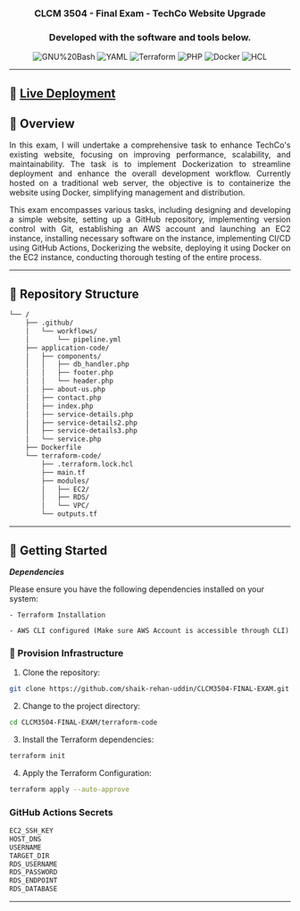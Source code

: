 <div align="center">
<h3>CLCM 3504 - Final Exam - TechCo Website Upgrade</h3>
<h3>Developed with the software and tools below.</h3>

<p align="center">
<img src="https://img.shields.io/badge/GNU%20Bash-4EAA25.svg?style=flat-square&logo=GNU-Bash&logoColor=white" alt="GNU%20Bash" />
<img src="https://img.shields.io/badge/YAML-CB171E.svg?style=flat-square&logo=YAML&logoColor=white" alt="YAML" />
<img src="https://img.shields.io/badge/Terraform-7B42BC.svg?style=flat-square&logo=Terraform&logoColor=white" alt="Terraform" />

<img src="https://img.shields.io/badge/PHP-777BB4.svg?style=flat-square&logo=PHP&logoColor=white" alt="PHP" />
<img src="https://img.shields.io/badge/Docker-2496ED.svg?style=flat-square&logo=Docker&logoColor=white" alt="Docker" />
<img src="https://img.shields.io/badge/HCL-006BB6.svg?style=flat-square&logo=HCL&logoColor=white" alt="HCL" />
</p>
</div>

---

## 🤖 <a href="http://54.173.221.132/">Live Deployment</a>

## 📍 Overview

<p align="justify">
In this exam, I will undertake a comprehensive task to enhance TechCo's existing website, focusing
on improving performance, scalability, and maintainability. The task is to implement Dockerization
to streamline deployment and enhance the overall development workflow. Currently hosted on a
traditional web server, the objective is to containerize the website using Docker, simplifying
management and distribution.
</p>
<p align="justify">
This exam encompasses various tasks, including designing and developing a simple website, setting
up a GitHub repository, implementing version control with Git, establishing an AWS account and
launching an EC2 instance, installing necessary software on the instance, implementing CI/CD using
GitHub Actions, Dockerizing the website, deploying it using Docker on the EC2 instance, conducting
thorough testing of the entire process.
</p>

---

## 📂 Repository Structure

```sh
└── /
    ├── .github/
    │   └── workflows/
    │       └── pipeline.yml
    ├── application-code/
    │   ├── components/
    │   │   ├── db_handler.php
    │   │   ├── footer.php
    │   │   └── header.php
    │   ├── about-us.php
    │   ├── contact.php
    │   ├── index.php
    │   ├── service-details.php
    │   ├── service-details2.php
    │   ├── service-details3.php
    │   └── service.php
    ├── Dockerfile
    └── terraform-code/
        ├── .terraform.lock.hcl
        ├── main.tf
        ├── modules/
        │   ├── EC2/
        │   ├── RDS/
        │   └── VPC/
        └── outputs.tf

```

---

## 🚀 Getting Started

**_Dependencies_**

Please ensure you have the following dependencies installed on your system:

`- Terraform Installation`

`- AWS CLI configured (Make sure AWS Account is accessible through CLI)`

### 🔧 Provision Infrastructure

1. Clone the repository:

```sh
git clone https://github.com/shaik-rehan-uddin/CLCM3504-FINAL-EXAM.git
```

2. Change to the project directory:

```sh
cd CLCM3504-FINAL-EXAM/terraform-code
```

3. Install the Terraform dependencies:

```sh
terraform init
```

4. Apply the Terraform Configuration:

```sh
terraform apply --auto-approve
```

### GitHub Actions Secrets

```sh
EC2_SSH_KEY
HOST_DNS
USERNAME
TARGET_DIR
RDS_USERNAME
RDS_PASSWORD
RDS_ENDPOINT
RDS_DATABASE
```

---
